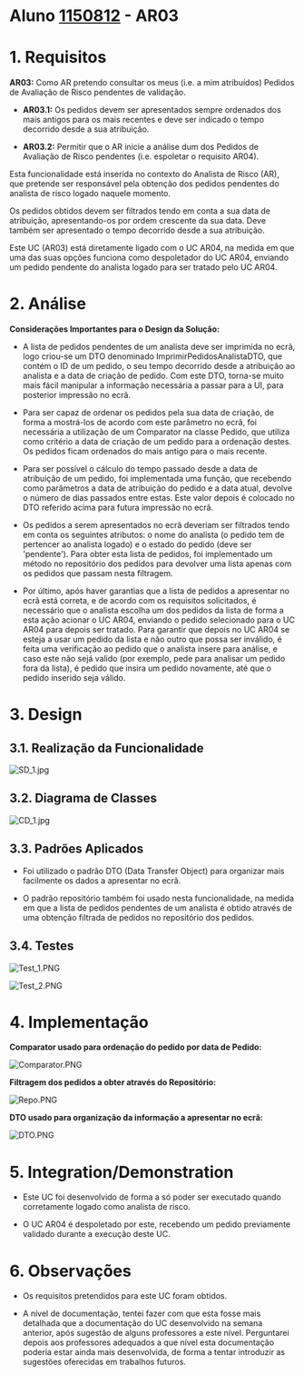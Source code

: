 **Aluno [1150812](../)** - AR03
=======================================

# 1. Requisitos

**AR03:** Como AR pretendo consultar os meus (i.e. a mim atribuídos) Pedidos de Avaliação de Risco
pendentes de validação.

* **AR03.1:** Os pedidos devem ser apresentados sempre ordenados dos mais antigos para os mais
recentes e deve ser indicado o tempo decorrido desde a sua atribuição.

* **AR03.2:** Permitir que o AR inicie a análise dum dos Pedidos de Avaliação de Risco pendentes
(i.e. espoletar o requisito AR04).

Esta funcionalidade está inserida no contexto do Analista de Risco (AR), que pretende ser responsável pela obtenção dos pedidos pendentes do analista
de risco logado naquele momento.

Os pedidos obtidos devem ser filtrados tendo em conta a sua data de atribuição, apresentando-os por ordem crescente da sua data. Deve também
ser apresentado o tempo decorrido desde a sua atribuição.

Este UC (AR03) está diretamente ligado com o UC AR04, na medida em que uma das suas opções funciona como despoletador do UC AR04, enviando
um pedido pendente do analista logado para ser tratado pelo UC AR04.

# 2. Análise

**Considerações Importantes para o Design da Solução:**

* A lista de pedidos pendentes de um analista deve ser imprimida no ecrã, logo criou-se um DTO denominado ImprimirPedidosAnalistaDTO, que contém
o ID de um pedido, o seu tempo decorrido desde a atribuição ao analista e a data de criação de pedido. Com este DTO, torna-se muito mais fácil
manipular a informação necessária a passar para a UI, para posterior impressão no ecrã.

* Para ser capaz de ordenar os pedidos pela sua data de criação, de forma a mostrá-los de acordo com este parâmetro no ecrã, foi necessária
a utilização de um Comparator na classe Pedido, que utiliza como critério a data de criação de um pedido para a ordenação destes. Os pedidos
ficam ordenados do mais antigo para o mais recente.

* Para ser possível o cálculo do tempo passado desde a data de atribuição de um pedido, foi implementada uma função, que recebendo como parâmetros
a data de atribuição do pedido e a data atual, devolve o número de dias passados entre estas. Este valor depois é colocado no DTO referido acima
para futura impressão no ecrã.

* Os pedidos a serem apresentados no ecrã deveriam ser filtrados tendo em conta os seguintes atributos: o nome do analista (o pedido tem de pertencer 
ao analista logado) e o estado do pedido (deve ser 'pendente'). Para obter esta lista de pedidos, foi implementado um método no repositório dos pedidos
para devolver uma lista apenas com os pedidos que passam nesta filtragem.

* Por último, após haver garantias que a lista de pedidos a apresentar no ecrã está correta, e de acordo com os requisitos solicitados, é necessário que
o analista escolha um dos pedidos da lista de forma a esta ação acionar o UC AR04, enviando o pedido selecionado para o UC AR04 para depois ser tratado.
Para garantir que depois no UC AR04 se esteja a usar um pedido da lista e não outro que possa ser inválido, é feita uma verificação ao pedido que o analista
insere para análise, e caso este não sejá valido (por exemplo, pede para analisar um pedido fora da lista), é pedido que insira um pedido novamente, até
que o pedido inserido seja válido.

# 3. Design

## 3.1. Realização da Funcionalidade

![SD_1.jpg](SD_1.jpg)

## 3.2. Diagrama de Classes

![CD_1.jpg](CD_1.jpg)

## 3.3. Padrões Aplicados

* Foi utilizado o padrão DTO (Data Transfer Object) para organizar mais facilmente os dados a apresentar no ecrã.

* O padrão repositório também foi usado nesta funcionalidade, na medida em que a lista de pedidos pendentes de um
analista é obtido através de uma obtenção filtrada de pedidos no repositório dos pedidos.

## 3.4. Testes

![Test_1.PNG](Test_1.PNG)

![Test_2.PNG](Test_2.PNG)

# 4. Implementação

**Comparator usado para ordenação do pedido por data de Pedido:**

![Comparator.PNG](Comparator.PNG)

**Filtragem dos pedidos a obter através do Repositório:**

![Repo.PNG](Repo.PNG)

**DTO usado para organização da informação a apresentar no ecrã:**

![DTO.PNG](DTO.PNG)

# 5. Integration/Demonstration

* Este UC foi desenvolvido de forma a só poder ser executado quando corretamente logado como analista de risco.

* O UC AR04 é despoletado por este, recebendo um pedido previamente validado durante a execução deste UC.

# 6. Observações

* Os requisitos pretendidos para este UC foram obtidos.

* A nível de documentação, tentei fazer com que esta fosse mais detalhada que a documentação do UC desenvolvido
na semana anterior, após sugestão de alguns professores a este nível. Perguntarei depois aos professores
adequados a que nível esta documentação poderia estar ainda mais desenvolvida, de forma a tentar introduzir
as sugestões oferecidas em trabalhos futuros.